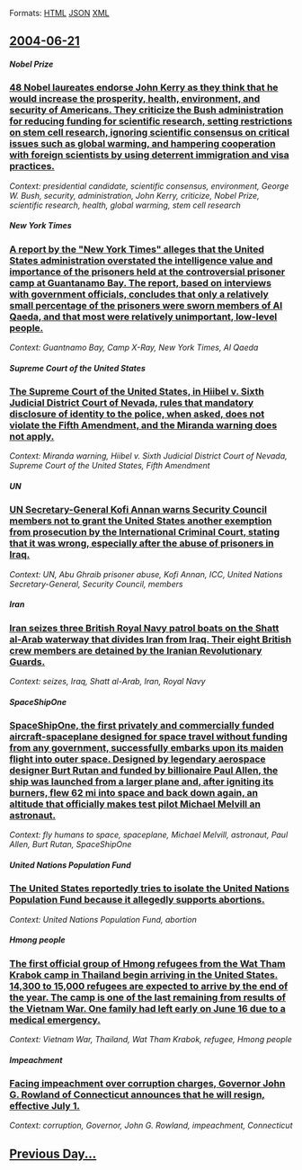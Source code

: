 
Formats: [HTML](2004/06/21/index.html)  [JSON](2004/06/21/index.json)  [XML](2004/06/21/index.xml)  

## [2004-06-21](/news/2004/06/21/index.md)

##### Nobel Prize
### [ 48 Nobel laureates endorse John Kerry as they think that he would increase the prosperity, health, environment, and security of Americans. They criticize the Bush administration for reducing funding for scientific research, setting restrictions on stem cell research, ignoring scientific consensus on critical issues such as global warming, and hampering cooperation with foreign scientists by using deterrent immigration and visa practices. ](/news/2004/06/21/48-nobel-laureates-endorse-john-kerry-as-they-think-that-he-would-increase-the-prosperity-health-environment-and-security-of-americans.md)
_Context: presidential candidate, scientific consensus, environment, George W. Bush, security, administration, John Kerry, criticize, Nobel Prize, scientific research, health, global warming, stem cell research_

##### New York Times
### [ A report by the "New York Times" alleges that the United States administration overstated the intelligence value and importance of the prisoners held at the controversial prisoner camp at Guantanamo Bay. The report, based on interviews with government officials, concludes that only a relatively small percentage of the prisoners were sworn members of Al Qaeda, and that most were relatively unimportant, low-level people. ](/news/2004/06/21/a-report-by-the-new-york-times-alleges-that-the-united-states-administration-overstated-the-intelligence-value-and-importance-of-the-pris.md)
_Context: Guantnamo Bay, Camp X-Ray, New York Times, Al Qaeda_

##### Supreme Court of the United States
### [ The Supreme Court of the United States, in Hiibel v. Sixth Judicial District Court of Nevada, rules that mandatory disclosure of identity to the police, when asked, does not violate the Fifth Amendment, and the Miranda warning does not apply. ](/news/2004/06/21/the-supreme-court-of-the-united-states-in-hiibel-v-sixth-judicial-district-court-of-nevada-rules-that-mandatory-disclosure-of-identity-t.md)
_Context: Miranda warning, Hiibel v. Sixth Judicial District Court of Nevada, Supreme Court of the United States, Fifth Amendment_

##### UN
### [ UN Secretary-General Kofi Annan warns Security Council members not to grant the United States another exemption from prosecution by the International Criminal Court, stating that it was wrong, especially after the abuse of prisoners in Iraq. ](/news/2004/06/21/un-secretary-general-kofi-annan-warns-security-council-members-not-to-grant-the-united-states-another-exemption-from-prosecution-by-the-int.md)
_Context: UN, Abu Ghraib prisoner abuse, Kofi Annan, ICC, United Nations Secretary-General, Security Council, members_

##### Iran
### [ Iran seizes three British Royal Navy patrol boats on the Shatt al-Arab waterway that divides Iran from Iraq. Their eight British crew members are detained by the Iranian Revolutionary Guards. ](/news/2004/06/21/iran-seizes-three-british-royal-navy-patrol-boats-on-the-shatt-al-arab-waterway-that-divides-iran-from-iraq-their-eight-british-crew-membe.md)
_Context: seizes, Iraq, Shatt al-Arab, Iran, Royal Navy_

##### SpaceShipOne
### [ SpaceShipOne, the first privately and commercially funded aircraft-spaceplane designed for space travel without funding from any government, successfully embarks upon its maiden flight into outer space. Designed by legendary aerospace designer Burt Rutan and funded by billionaire Paul Allen, the ship was launched from a larger plane and, after igniting its burners, flew 62 mi into space and back down again, an altitude that officially makes test pilot Michael Melvill an astronaut. ](/news/2004/06/21/spaceshipone-the-first-privately-and-commercially-funded-aircraft-spaceplane-designed-for-space-travel-without-funding-from-any-government.md)
_Context: fly humans to space, spaceplane, Michael Melvill, astronaut, Paul Allen, Burt Rutan, SpaceShipOne_

##### United Nations Population Fund
### [ The United States reportedly tries to isolate the United Nations Population Fund because it allegedly supports abortions. ](/news/2004/06/21/the-united-states-reportedly-tries-to-isolate-the-united-nations-population-fund-because-it-allegedly-supports-abortions.md)
_Context: United Nations Population Fund, abortion_

##### Hmong people
### [ The first official group of Hmong refugees from the Wat Tham Krabok camp in Thailand begin arriving in the United States. 14,300 to 15,000 refugees are expected to arrive by the end of the year. The camp is one of the last remaining from results of the Vietnam War. One family had left early on June 16 due to a medical emergency. ](/news/2004/06/21/the-first-official-group-of-hmong-refugees-from-the-wat-tham-krabok-camp-in-thailand-begin-arriving-in-the-united-states-14-300-to-15-000.md)
_Context: Vietnam War, Thailand, Wat Tham Krabok, refugee, Hmong people_

##### Impeachment
### [ Facing impeachment over corruption charges, Governor John G. Rowland of Connecticut announces that he will resign, effective July 1. ](/news/2004/06/21/facing-impeachment-over-corruption-charges-governor-john-g-rowland-of-connecticut-announces-that-he-will-resign-effective-july-1.md)
_Context: corruption, Governor, John G. Rowland, impeachment, Connecticut_

## [Previous Day...](/news/2004/06/20/index.md)

